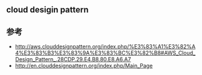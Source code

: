 ## cloud desigin pattern

## 参考
- http://aws.clouddesignpattern.org/index.php/%E3%83%A1%E3%82%A4%E3%83%B3%E3%83%9A%E3%83%BC%E3%82%B8#AWS_Cloud_Design_Pattern_.28CDP.29.E4.B8.80.E8.A6.A7
- http://en.clouddesignpattern.org/index.php/Main_Page
